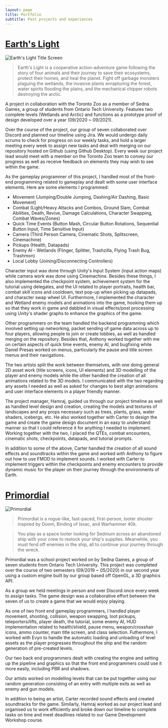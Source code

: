 ```yaml
---
layout: page
title: Portfolio
subtitle: Past projects and experiences
---
```

# [Earth's Light](https://hamraj-rai.itch.io/earths-light)
![Earth's Light Title Screen](https://img.itch.zone/aW1hZ2UvOTc0MTIzLzczMjM0NDEucG5n/347x500/yRgepC.png)

>Earth's Light is a cooperative action-adventure game following the story of four animals and their journey to save their ecosystems, protect their homes, and heal the planet. Fight off garbage monsters plaguing the wetlands, the invasive plants enrapturing the forest, water spirits flooding the plains, and the mechanical chipper robots destroying the arctic.

A project in collaboration with the Toronto Zoo as a member of Sedna Games, a group of students from Ontario Tech University. Features two complete levels (Wetlands and Arctic) and functions as a prototype proof of design developed over a year (09/2020 ~ 09/2021).

Over the course of the project, our group of seven collaborated over Discord and planned our timeline using Jira. We would undergo daily scrums to check for progress on our weekly tasks, and hold a larger meeting every week to assign new tasks and deal with merging on our repository hosted on Github (using Github Desktop). Every week our project lead would meet with a member on the Toronto Zoo team to convey our progress as well as receive feedback on elements they may wish to see within the game.

As the gameplay programmer of this project, I handled most of the front-end programming related to gameplay and dealt with some user interface elements. Here are some elements I programmed:
- Movement (Jumping/Double Jumping, Dashing/Air Dashing, Basic Movement)
- Combat (Light/Heavy Attacks and Combos, Ground Slam, Combat Abilities, Death, Revive, Damage Calculations, Character Swapping, Combat Waves/Zones)
- Quick Time Events (Button Mash, Circular Button Rotations, Sequential Button Input, Time Sensitive Input)
- Camera (Third Person Camera, Cinematic Shots, Splitscreen, Cinemachine)
- Pickups (Health, Datapads)
- Enemy AI - Wetlands (Flinger, Splitter, Trashzilla, Flying Trash Bug, Trashmon)
- Local Lobby (Joining/Disconnecting Controllers)

Character input was done through Unity's Input System (input action maps) while camera work was done using Cinemachine. Besides these things, I also implemented the checkpoint system, achievement system for the tutorial using delegates, and the UI related to player portraits, health bar, combat skill icons and cooldown, text pop-up when picking up datapads, and character swap wheel UI. Furthermore, I implemented the character and Wetland enemy models and animations into the game, hooking them up so that they work in game and dabbled in visual effects/post processing using Unity's shader graphs to enhance the graphics of the game.

Other programmers on the team handled the backend programming which involved setting up networking, packet sending of game data across up to four players, allowing people to join or create lobbies, as well as handled merging on the repository. Besides that, Anthony worked together with me on certain aspects of quick time events, enemy AI, and bugfixing while Daniel Presas worked on menus, particularly the pause and title screen menus and their navigations.

The two artists split the work between themselves, with one doing general 2D asset work (title screens, icons, UI elements) and 3D modelling of the player and enemy models while the other handled the creation of all animations related to the 3D models. I communicated with the two regarding any assets I needed as well as asked for changes to best align animations and user interface elements in a player friendly manner.

The project manager, Hamraj, guided us through our project timeline as well as handled level design and creation, creating the models and textures of landscapes and any props necessary such as trees, plants, grass, water shaders, icebergs, etc. He also worked together with Carter to design the game and create the game design document in an easy to understand manner so that I could reference it for anything I needed to implement. Working together with the two, I placed the QTEs, combat encounters, cinematic shots, checkpoints, datapads, and tutorial prompts.

In addition to some of the above, Carter handled the creation of all sound effects and soundtracks within the game and worked with Anthony to figure out how to use FMOD to implement sounds. I worked with Carter to implement triggers within the checkpoints and enemy encounters to provide dynamic music for the player on their journey through the environments of Earth.

# [Primordial](https://promethaes.itch.io/primordial)
![Primordial](http://img.youtube.com/vi/iZOTqHBXW2M/0.jpg)

>Primordial is a rogue-like, fast-paced, first-person, looter shooter inspired by Doom, Binding of Issac, and Warhammer 40k.

>You play as a space looter looking for Sednium across an abandoned ship with your crew to restock your ship's supplies. Meanwhile, you must fend off enemies in the ship, all to continue your journey through the wreck.

Primordial was a school project worked on by Sedna Games, a group of seven students from Ontario Tech University. This project was completed over the course of two semesters (09/2019 ~ 05/2020) in our second year using a custom engine built by our group based off OpenGL, a 3D graphics API.

As a group we held meetings in person and over Discord once every week to assign tasks. The game design was a collaborative effort between the seven of us to create a game that we would enjoy playing.

As one of two front end gameplay programmers, I handled player movement, shooting, collision, weapon swapping, loot pickups, teleporters/lifts, player death, the tutorial, some enemy AI, HUD implementation related to health/shield, pause menu, weapon/crosshair icons, ammo counter, main title screen, and class selection. Futhermore, I worked with Evyn to handle the automatic loading and unloading of level assets as the player progresses throughout the ship and the random generation of pre-created levels.

Our two back end programmers dealt with creating the engine and setting up the pipeline and graphics so that the front end programmers could use it more easily, including PBR and shadows.

Our artists worked on modelling levels that can be put together using our random generation consisting of an entry with multiple exits as well as enemy and gun models.

In addition to being an artist, Carter recorded sound effects and created soundtracks for the game. Similarly, Hamraj worked as our project lead and organised us to work efficiently and broke down our timeline to complete tasks on time and meet deadlines related to our Game Development Workshop course.